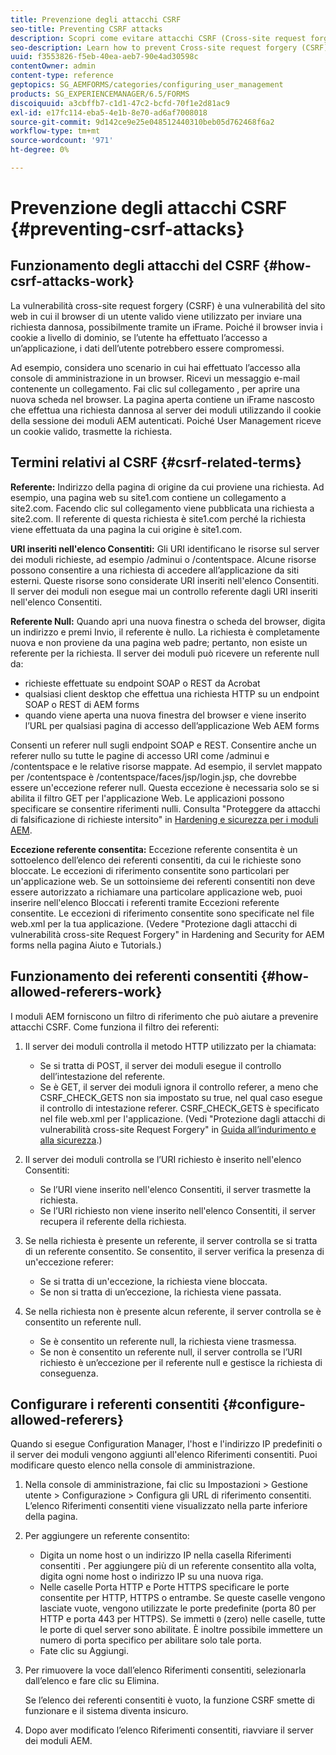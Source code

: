 ```yaml
---
title: Prevenzione degli attacchi CSRF
seo-title: Preventing CSRF attacks
description: Scopri come evitare attacchi CSRF (Cross-site request forgery) e proteggere i dati utente da compromessi.
seo-description: Learn how to prevent Cross-site request forgery (CSRF) attacks and safeguard user data from being compromised.
uuid: f3553826-f5eb-40ea-aeb7-90e4ad30598c
contentOwner: admin
content-type: reference
geptopics: SG_AEMFORMS/categories/configuring_user_management
products: SG_EXPERIENCEMANAGER/6.5/FORMS
discoiquuid: a3cbffb7-c1d1-47c2-bcfd-70f1e2d81ac9
exl-id: e17fc114-eba5-4e1b-8e70-ad6af7008018
source-git-commit: 9d142ce9e25e048512440310beb05d762468f6a2
workflow-type: tm+mt
source-wordcount: '971'
ht-degree: 0%

---
```


# Prevenzione degli attacchi CSRF {#preventing-csrf-attacks}

## Funzionamento degli attacchi del CSRF {#how-csrf-attacks-work}

La vulnerabilità cross-site request forgery (CSRF) è una vulnerabilità del sito web in cui il browser di un utente valido viene utilizzato per inviare una richiesta dannosa, possibilmente tramite un iFrame. Poiché il browser invia i cookie a livello di dominio, se l’utente ha effettuato l’accesso a un’applicazione, i dati dell’utente potrebbero essere compromessi.

Ad esempio, considera uno scenario in cui hai effettuato l’accesso alla console di amministrazione in un browser. Ricevi un messaggio e-mail contenente un collegamento. Fai clic sul collegamento , per aprire una nuova scheda nel browser. La pagina aperta contiene un iFrame nascosto che effettua una richiesta dannosa al server dei moduli utilizzando il cookie della sessione dei moduli AEM autenticati. Poiché User Management riceve un cookie valido, trasmette la richiesta.

## Termini relativi al CSRF {#csrf-related-terms}

**Referente:** Indirizzo della pagina di origine da cui proviene una richiesta. Ad esempio, una pagina web su site1.com contiene un collegamento a site2.com. Facendo clic sul collegamento viene pubblicata una richiesta a site2.com. Il referente di questa richiesta è site1.com perché la richiesta viene effettuata da una pagina la cui origine è site1.com.

**URI inseriti nell&#39;elenco Consentiti:** Gli URI identificano le risorse sul server dei moduli richieste, ad esempio /adminui o /contentspace. Alcune risorse possono consentire a una richiesta di accedere all’applicazione da siti esterni. Queste risorse sono considerate URI inseriti nell&#39;elenco Consentiti. Il server dei moduli non esegue mai un controllo referente dagli URI inseriti nell&#39;elenco Consentiti.

**Referente Null:** Quando apri una nuova finestra o scheda del browser, digita un indirizzo e premi Invio, il referente è nullo. La richiesta è completamente nuova e non proviene da una pagina web padre; pertanto, non esiste un referente per la richiesta. Il server dei moduli può ricevere un referente null da:

* richieste effettuate su endpoint SOAP o REST da Acrobat
* qualsiasi client desktop che effettua una richiesta HTTP su un endpoint SOAP o REST di AEM forms
* quando viene aperta una nuova finestra del browser e viene inserito l’URL per qualsiasi pagina di accesso dell’applicazione Web AEM forms

Consenti un referer null sugli endpoint SOAP e REST. Consentire anche un referer nullo su tutte le pagine di accesso URI come /adminui e /contentspace e le relative risorse mappate. Ad esempio, il servlet mappato per /contentspace è /contentspace/faces/jsp/login.jsp, che dovrebbe essere un&#39;eccezione referer null. Questa eccezione è necessaria solo se si abilita il filtro GET per l&#39;applicazione Web. Le applicazioni possono specificare se consentire riferimenti nulli. Consulta &quot;Proteggere da attacchi di falsificazione di richieste intersito&quot; in [Hardening e sicurezza per i moduli AEM](https://help.adobe.com/en_US/livecycle/11.0/HardeningSecurity/index.html).

**Eccezione referente consentita:** Eccezione referente consentita è un sottoelenco dell’elenco dei referenti consentiti, da cui le richieste sono bloccate. Le eccezioni di riferimento consentite sono particolari per un&#39;applicazione web. Se un sottoinsieme dei referenti consentiti non deve essere autorizzato a richiamare una particolare applicazione web, puoi inserire nell&#39;elenco Bloccati i referenti tramite Eccezioni referente consentite. Le eccezioni di riferimento consentite sono specificate nel file web.xml per la tua applicazione. (Vedere &quot;Protezione dagli attacchi di vulnerabilità cross-site Request Forgery&quot; in Hardening and Security for AEM forms nella pagina Aiuto e Tutorials.)

## Funzionamento dei referenti consentiti {#how-allowed-referers-work}

I moduli AEM forniscono un filtro di riferimento che può aiutare a prevenire attacchi CSRF. Come funziona il filtro dei referenti:

1. Il server dei moduli controlla il metodo HTTP utilizzato per la chiamata:

   * Se si tratta di POST, il server dei moduli esegue il controllo dell’intestazione del referente.
   * Se è GET, il server dei moduli ignora il controllo referer, a meno che CSRF_CHECK_GETS non sia impostato su true, nel qual caso esegue il controllo di intestazione referer. CSRF_CHECK_GETS è specificato nel file web.xml per l&#39;applicazione. (Vedi &quot;Protezione dagli attacchi di vulnerabilità cross-site Request Forgery&quot; in [Guida all’indurimento e alla sicurezza](https://help.adobe.com/en_US/livecycle/11.0/HardeningSecurity/index.html).)

1. Il server dei moduli controlla se l’URI richiesto è inserito nell&#39;elenco Consentiti:

   * Se l’URI viene inserito nell&#39;elenco Consentiti, il server trasmette la richiesta.
   * Se l’URI richiesto non viene inserito nell&#39;elenco Consentiti, il server recupera il referente della richiesta.

1. Se nella richiesta è presente un referente, il server controlla se si tratta di un referente consentito. Se consentito, il server verifica la presenza di un&#39;eccezione referer:

   * Se si tratta di un&#39;eccezione, la richiesta viene bloccata.
   * Se non si tratta di un’eccezione, la richiesta viene passata.

1. Se nella richiesta non è presente alcun referente, il server controlla se è consentito un referente null.

   * Se è consentito un referente null, la richiesta viene trasmessa.
   * Se non è consentito un referente null, il server controlla se l’URI richiesto è un’eccezione per il referente null e gestisce la richiesta di conseguenza.

## Configurare i referenti consentiti {#configure-allowed-referers}

Quando si esegue Configuration Manager, l&#39;host e l&#39;indirizzo IP predefiniti o il server dei moduli vengono aggiunti all&#39;elenco Riferimenti consentiti. Puoi modificare questo elenco nella console di amministrazione.

1. Nella console di amministrazione, fai clic su Impostazioni > Gestione utente > Configurazione > Configura gli URL di riferimento consentiti. L’elenco Riferimenti consentiti viene visualizzato nella parte inferiore della pagina.
1. Per aggiungere un referente consentito:

   * Digita un nome host o un indirizzo IP nella casella Riferimenti consentiti . Per aggiungere più di un referente consentito alla volta, digita ogni nome host o indirizzo IP su una nuova riga.
   * Nelle caselle Porta HTTP e Porte HTTPS specificare le porte consentite per HTTP, HTTPS o entrambe. Se queste caselle vengono lasciate vuote, vengono utilizzate le porte predefinite (porta 80 per HTTP e porta 443 per HTTPS). Se immetti `0` (zero) nelle caselle, tutte le porte di quel server sono abilitate. È inoltre possibile immettere un numero di porta specifico per abilitare solo tale porta.
   * Fate clic su Aggiungi.

1. Per rimuovere la voce dall’elenco Riferimenti consentiti, selezionarla dall’elenco e fare clic su Elimina.

   Se l’elenco dei referenti consentiti è vuoto, la funzione CSRF smette di funzionare e il sistema diventa insicuro.

1. Dopo aver modificato l’elenco Riferimenti consentiti, riavviare il server dei moduli AEM.
